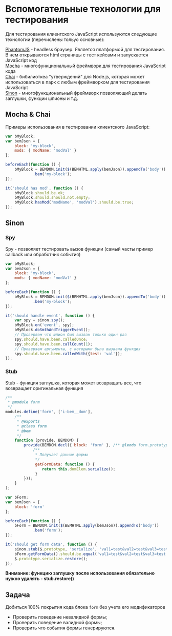# Вспомогательные технологии для тестирования #

Для тестирования клиентского JavaScript используются следующие технологии (перечислены тольуо основные):

[PhantomJS](http://phantomjs.org) - headless браузер. Является платформой для тестирования. В нем открываются html страницы с тест кейсами и запускается JavaScript код    
[Mocha](https://mochajs.org) - многофункциональный фреймворк для тестирования JavaScript кода  
[Chai](http://chaijs.com/) - бибилиоткеа "утверждений" для Node.js, которая может использоваться в парк с любым фреймворком для тестирования JavaScript  
[Sinon](http://sinonjs.org) - многофункциональный фреймворк позволяющий делать заглушки, функции шпионы и т.д.  

## Mocha & Chai ##
Примеры использования в тестировании клиентского JavaScript:  

```javascript
var bMyBlock;
var bemJson = {
    block: 'my-block',
    mods: { modName: 'modVal' } 
};

beforeEach(function () {
    bMyBlock = BEMDOM.init($(BEMHTML.apply(bemJson)).appendTo('body'))
            .bem('my-block');
});

it('should has mod', function () {
    bMyBlock.should.be.ok;
    bMyBlock.should.should.not.empty;
    bMyBlock.hasMod('modName', 'modVal').should.be.true;
});
```

## Sinon ##

### Spy ###
Spy - позволяет тестировать вызов функции (самый часты пример callback или обработчик события)  

```javascript
var bMyBlock;
var bemJson = {
    block: 'my-block',
    mods: { modName: 'modVal' } 
};

beforeEach(function () {
    bMyBlock = BEMDOM.init($(BEMHTML.apply(bemJson)).appendTo('body'))
            .bem('my-block');
});

it('should handle event', function () {
    var spy = sinon.spy();
    bMyBlock.on('event', spy);
    bMyBlock.doSmthAndTriggerEvent();
    // Проверяем что шпион был вызван только один раз
    spy.should.have.been.calledOnce;
    spy.should.have.been.callCount(1);
    // Проверяем аргументы, с которыми была вызвана функция
    spy.should.have.been.calledWith({test: 'val'});
});
```

### Stub ###
Stub - функция заглушка, которая может возвращать все, что возвращает оригинальная функция

```javascript
/**
 * @module form
 */
modules.define('form', ['i-bem__dom'],
    /**
     * @exports
     * @class form
     * @bem
     */
    function (provide, BEMDOM) {
        provide(BEMDOM.decl({ block: 'form' }, /** @lends form.prototype */ {
            /**
             * Получает данные формы
             */
             getFormData: function () {
                return this.domElem.serialize();
             }
        }));
    }
);
```

```javascript
var bForm;
var bemJson = {
    block: 'form' 
};

beforeEach(function () {
    bForm = BEMDOM.init($(BEMHTML.apply(bemJson)).appendTo('body'))
            .bem('form');
});

it('should get form data', function () {
    sinon.stub($.prototype, 'serialize', 'val1=test&val2=test&val3=test');
    bForm.getFormData().should.be.equal('val1=test&val2=test&val3=test');
    $.prototype.serialize.restore();
});
```

**Внимание: функцию заглушку после использования обязательно нужно удалять - stub.restore()**

## Задача ##
Добиться 100% покрытия кода блока ```form``` без учета его модификаторов

* Проверить поведение невалидной формы;
* Проверить поведение валидной формы;
* Проверить что события формы генерируются.
